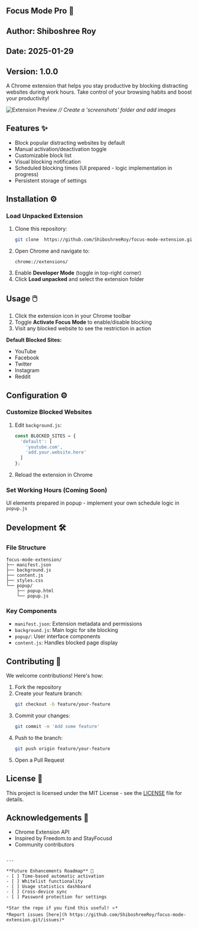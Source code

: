 

## Focus Mode Pro 🚀
## Author: Shiboshree Roy
## Date: 2025-01-29
## Version: 1.0.0

A Chrome extension that helps you stay productive by blocking distracting websites during work hours. Take control of your browsing habits and boost your productivity!

![Extension Preview](../focus-mode-extension/images/Focus%20Mode%20Pro.png) *// Create a 'screenshots' folder and add images*

## Features ✨
- Block popular distracting websites by default
- Manual activation/deactivation toggle
- Customizable block list
- Visual blocking notification
- Scheduled blocking times (UI prepared - logic implementation in progress)
- Persistent storage of settings

## Installation ⚙️

### Load Unpacked Extension
1. Clone this repository:
   ```bash
   git clone  https://github.com/ShiboshreeRoy/focus-mode-extension.git
   ```
2. Open Chrome and navigate to:
   ```
   chrome://extensions/
   ```
3. Enable **Developer Mode** (toggle in top-right corner)
4. Click **Load unpacked** and select the extension folder

## Usage 🖱️

1. Click the extension icon in your Chrome toolbar
2. Toggle **Activate Focus Mode** to enable/disable blocking
3. Visit any blocked website to see the restriction in action

**Default Blocked Sites:**
- YouTube
- Facebook
- Twitter
- Instagram
- Reddit

## Configuration ⚙️

### Customize Blocked Websites
1. Edit `background.js`:
   ```javascript
   const BLOCKED_SITES = {
     'default': [
       'youtube.com',
       'add.your.website.here'
     ]
   };
   ```
2. Reload the extension in Chrome

### Set Working Hours (Coming Soon)
UI elements prepared in popup - implement your own schedule logic in `popup.js`

## Development 🛠️

### File Structure
```
focus-mode-extension/
├── manifest.json
├── background.js
├── content.js
├── styles.css
└── popup/
    ├── popup.html
    └── popup.js
```

### Key Components
- `manifest.json`: Extension metadata and permissions
- `background.js`: Main logic for site blocking
- `popup/`: User interface components
- `content.js`: Handles blocked page display

## Contributing 🤝

We welcome contributions! Here's how:
1. Fork the repository
2. Create your feature branch:
   ```bash
   git checkout -b feature/your-feature
   ```
3. Commit your changes:
   ```bash
   git commit -m 'Add some feature'
   ```
4. Push to the branch:
   ```bash
   git push origin feature/your-feature
   ```
5. Open a Pull Request

## License 📄

This project is licensed under the MIT License - see the [LICENSE](LICENSE) file for details.

## Acknowledgements 🙏
- Chrome Extension API
- Inspired by Freedom.to and StayFocusd
- Community contributors
```

---

**Future Enhancements Roadmap** 🚧  
- [ ] Time-based automatic activation
- [ ] Whitelist functionality
- [ ] Usage statistics dashboard
- [ ] Cross-device sync
- [ ] Password protection for settings

*Star the repo if you find this useful! ⭐*  
*Report issues [here](h https://github.com/ShiboshreeRoy/focus-mode-extension.git/issues)*
```
